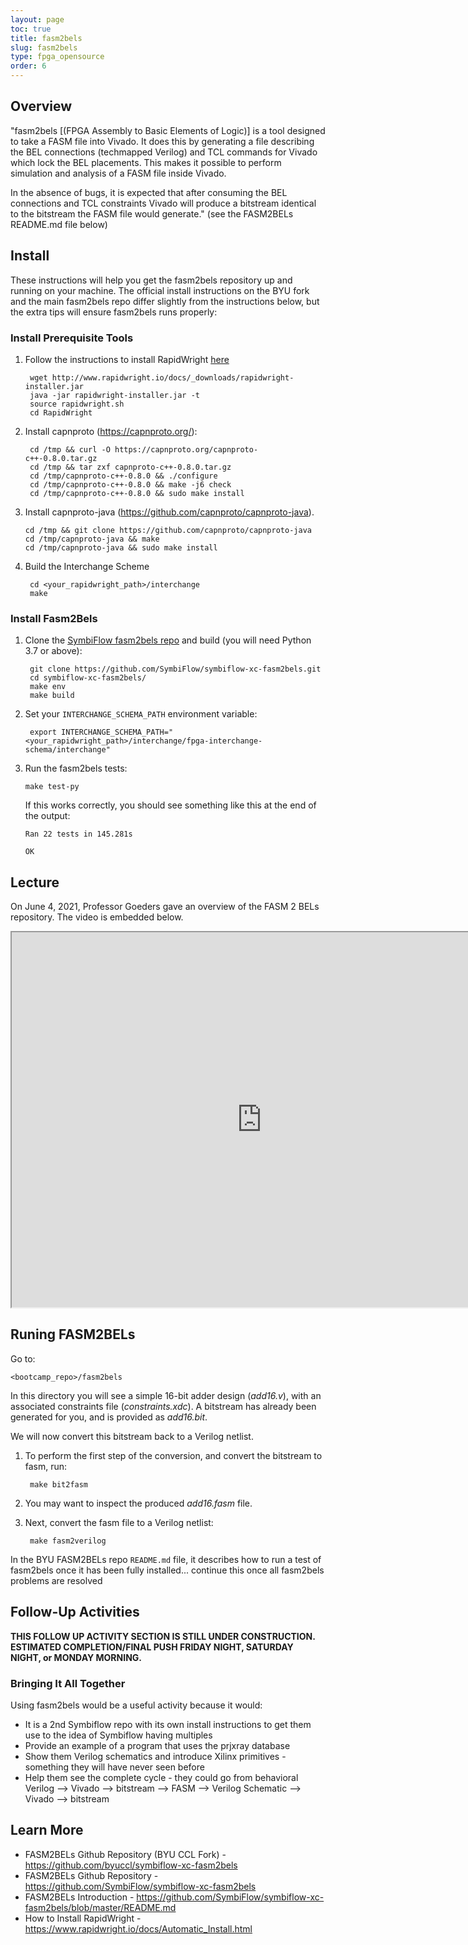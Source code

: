 ```yaml
---
layout: page
toc: true
title: fasm2bels
slug: fasm2bels
type: fpga_opensource
order: 6
---
```


## Overview

"fasm2bels [(FPGA Assembly to Basic Elements of Logic)] is a tool designed to take a FASM file into Vivado. It does this by generating a file describing the BEL connections (techmapped Verilog) and TCL commands for Vivado which lock the BEL placements. This makes it possible to perform simulation and analysis of a FASM file inside Vivado.

In the absence of bugs, it is expected that after consuming the BEL connections and TCL constraints Vivado will produce a bitstream identical to the bitstream the FASM file would generate." (see the FASM2BELs README.md file below)

## Install

These instructions will help you get the fasm2bels repository up and running on your machine. The official install instructions on the BYU fork and the main fasm2bels repo differ slightly from the instructions below, but the extra tips will ensure fasm2bels runs properly:

### Install Prerequisite Tools
1. Follow the instructions to install RapidWright [here](https://github.com/Xilinx/RapidWright)

        wget http://www.rapidwright.io/docs/_downloads/rapidwright-installer.jar
        java -jar rapidwright-installer.jar -t
        source rapidwright.sh
        cd RapidWright

1. Install capnproto (<https://capnproto.org/>):

        cd /tmp && curl -O https://capnproto.org/capnproto-c++-0.8.0.tar.gz
        cd /tmp && tar zxf capnproto-c++-0.8.0.tar.gz
        cd /tmp/capnproto-c++-0.8.0 && ./configure
        cd /tmp/capnproto-c++-0.8.0 && make -j6 check
        cd /tmp/capnproto-c++-0.8.0 && sudo make install

1.  Install capnproto-java (<https://github.com/capnproto/capnproto-java>).

        cd /tmp && git clone https://github.com/capnproto/capnproto-java
        cd /tmp/capnproto-java && make
        cd /tmp/capnproto-java && sudo make install

1. Build the Interchange Scheme

        cd <your_rapidwright_path>/interchange
        make

### Install Fasm2Bels

1. Clone the [SymbiFlow fasm2bels repo](https://github.com/SymbiFlow/symbiflow-xc-fasm2bels.git) and build (you will need Python 3.7 or above):

        git clone https://github.com/SymbiFlow/symbiflow-xc-fasm2bels.git
        cd symbiflow-xc-fasm2bels/
        make env
        make build

1. Set your `INTERCHANGE_SCHEMA_PATH` environment variable:
    
        export INTERCHANGE_SCHEMA_PATH="<your_rapidwright_path>/interchange/fpga-interchange-schema/interchange"

 1. Run the fasm2bels tests:
 
        make test-py

    If this works correctly, you should see something like this at the end of the output:

        Ran 22 tests in 145.281s

        OK
    

## Lecture

On June 4, 2021, Professor Goeders gave an overview of the FASM 2 BELs repository. The video is embedded below. 

<iframe width="800" height="600" allow="fullscreen" 
src="https://www.youtube.com/embed/58wXkBlyu-Q"> 
</iframe>



## Runing FASM2BELs

Go to:

    <bootcamp_repo>/fasm2bels

In this directory you will see a simple 16-bit adder design (*add16.v*), with an associated constraints file (*constraints.xdc*).  A bitstream has already been generated for you, and is provided as *add16.bit*.

We will now convert this bitstream back to a Verilog netlist.

1. To perform the first step of the conversion, and convert the bitstream to fasm, run:

        make bit2fasm

2. You may want to inspect the produced *add16.fasm* file.

3. Next, convert the fasm file to a Verilog netlist:

        make fasm2verilog

In the BYU FASM2BELs repo `README.md` file, it describes how to run a test of fasm2bels once it has been fully installed... continue this once all fasm2bels problems are resolved 


## Follow-Up Activities

**THIS FOLLOW UP ACTIVITY SECTION IS STILL UNDER CONSTRUCTION. ESTIMATED COMPLETION/FINAL PUSH FRIDAY NIGHT, SATURDAY NIGHT, or MONDAY MORNING.**



### Bringing It All Together




Using fasm2bels would be a useful activity because it would:

* It is a 2nd Symbiflow repo with its own install instructions to get them use to the idea of Symbiflow having multiples
* Provide an example of a program that uses the prjxray database
* Show them Verilog schematics and introduce Xilinx primitives - something they will have never seen before
* Help them see the complete cycle - they could go from behavioral Verilog --> Vivado --> bitstream --> FASM --> Verilog Schematic --> Vivado --> bitstream

## Learn More

* FASM2BELs Github Repository (BYU CCL Fork) - <https://github.com/byuccl/symbiflow-xc-fasm2bels>
* FASM2BELs Github Repository - <https://github.com/SymbiFlow/symbiflow-xc-fasm2bels>
* FASM2BELs Introduction - <https://github.com/SymbiFlow/symbiflow-xc-fasm2bels/blob/master/README.md>
* How to Install RapidWright - <https://www.rapidwright.io/docs/Automatic_Install.html>


